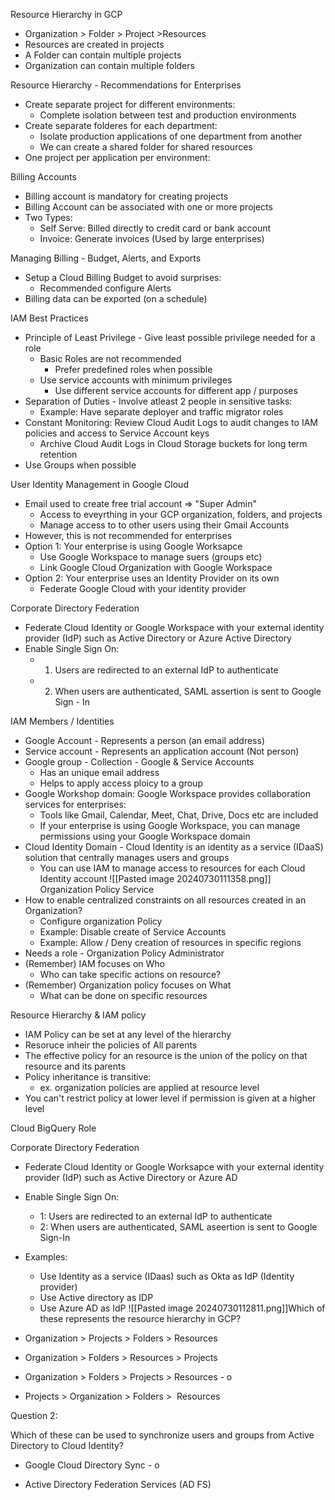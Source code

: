 Resource Hierarchy in GCP
- Organization > Folder > Project >Resources
- Resources are created in projects
- A Folder can contain multiple projects
- Organization can contain multiple folders

Resource Hierarchy - Recommendations for Enterprises
- Create separate project for different environments:
	- Complete isolation between test and production environments
- Create separate folderes for each department:
	- Isolate production applications of one department from another
	- We can create a shared folder for shared resources
- One project per application per environment:

Billing Accounts
- Billing account is mandatory for creating projects
- Billing Account can be associated with one or more projects
- Two Types:
	- Self Serve: Billed directly to credit card or bank account
	- Invoice: Generate invoices (Used by large enterprises)

Managing Billing - Budget, Alerts, and Exports
- Setup a Cloud Billing Budget to avoid surprises:
	- Recommended configure Alerts
- Billing data can be exported (on a schedule)

IAM Best Practices
- Principle of Least Privilege - Give least possible privilege needed for a role
	- Basic Roles are not recommended
		- Prefer predefined roles when possible
	- Use service accounts with minimum privileges
		- Use different service accounts for different app / purposes
- Separation of Duties - Involve atleast 2 people in sensitive tasks:
	- Example: Have separate deployer and traffic migrator roles
- Constant Monitoring: Review Cloud Audit Logs to audit changes to IAM policies and access to Service Account keys
	- Archive Cloud Audit Logs in Cloud Storage buckets for long term retention
- Use Groups when possible

User Identity Management in Google Cloud
- Email used to create free trial account => "Super Admin"
	- Access to eveyrthing in your GCP organization, folders, and projects
	- Manage access to to other users using their Gmail Accounts
- However, this is not recommended for enterprises
- Option 1: Your enterprise is using Google Worksapce
	- Use Google Workspace to manage suers (groups etc)
	- Link Google Cloud Organization with Google Workspace
- Option 2: Your enterprise uses an Identity Provider on its own
	- Federate Google Cloud with your identity provider

Corporate Directory Federation
- Federate Cloud Identity or Google Workspace with your external identity provider (IdP) such as Active Directory or Azure Active Directory
- Enable Single Sign On:
	- 1. Users are redirected to an external IdP to authenticate
	- 2. When users are authenticated, SAML assertion is sent to Google  Sign - In

IAM Members / Identities
- Google Account - Represents a person (an email address)
- Service account - Represents an application account (Not person)
- Google group - Collection - Google & Service Accounts
	- Has an unique email address
	- Helps to apply access ploicy to a group
- Google Workshop domain: Google Workspace provides collaboration services for enterprises:
	- Tools like Gmail, Calendar, Meet, Chat, Drive, Docs etc are included
	- If your enterprise is using Google Workspace, you can manage permissions using your Google Workspace domain
- Cloud Identity Domain - Cloud Identity is an identity as a service (IDaaS) solution that centrally manages users and groups
	- You can use IAM to manage access to resources for each Cloud Identity account
![[Pasted image 20240730111358.png]]
Organization Policy Service
- How to enable centralized constraints on all resources created in an Organization?
	- Configure organization Policy
	- Example: Disable create of Service Accounts
	- Example: Allow / Deny creation of resources in specific regions
- Needs a role - Organization Policy Administrator
- (Remember) IAM focuses on Who
	- Who can take specific actions on resource?
- (Remember) Organization policy focuses on What
	- What can be done on specific resources

Resource Hierarchy & IAM policy
- IAM Policy can be set at any level of the hierarchy
- Resoruce inheir the policies of All parents
- The effective policy for an resource is the union of the policy on that resource and its parents
- Policy inheritance is transitive:
	- ex. organization policies are applied at resource level
- You can't restrict policy at lower level if permission is given at a higher level

Cloud BigQuery Role


Corporate Directory Federation
- Federate Cloud Identity or Google Worksapce with your external identity provider (IdP) such as Active Directory or Azure AD
- Enable Single Sign On:
	- 1: Users are redirected to an external IdP to authenticate
	- 2: When users are authenticated, SAML aseertion is sent to Google Sign-In
- Examples:
	- Use Identity as a service (IDaas) such as Okta as IdP (Identity provider)
	- Use Active directory as IDP
	- Use Azure AD as IdP
![[Pasted image 20240730112811.png]]Which of these represents the resource hierarchy in GCP?

- Organization > Projects > Folders > Resources
    
- Organization > Folders > Resources > Projects
    
- Organization > Folders > Projects > Resources - o
    
- Projects > Organization > Folders >  Resources

Question 2:

Which of these can be used to synchronize users and groups from Active Directory to Cloud Identity?

- Google Cloud Directory Sync - o
    
- Active Directory Federation Services (AD FS)